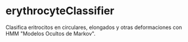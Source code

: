 # erythrocyteClassifier
Clasifica eritrocitos en circulares, elongados y otras deformaciones con HMM "Modelos Ocultos de Markov".
